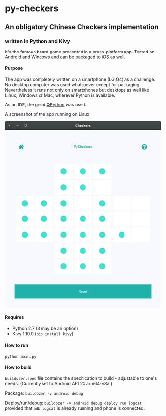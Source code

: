 # py-checkers

## An obligatory Chinese Checkers implementation ##

### written in Python and Kivy ###

It's the famous board game presented in a cross-platform app. Tested on Android and Windows and can be packaged to iOS as well.

#### Purpose ####

The app was completely written on a smartphone (LG G4) as a challenge. No desktop computer was used whatsoever except for packaging. Nevertheless it runs not only on smartphones but desktops as well like Linux, Windows or Mac, wherever Python is available.

As an IDE, the great [QPython](http://www.qpython.com/) was used.

A screenshot of the app running on Linux:

![Linux screenshot](https://raw.githubusercontent.com/auxiliaire/py-checkers/master/PyCheckers%202018-03-06%2020-52-34.png)

#### Requires ####

* Python 2.7 (3 may be an option)
* Kivy 1.10.0 (`pip install kivy`)

#### How to run ####

`python main.py`

#### How to build ####

`buildozer.spec` file contains the specification to build - adjustable to one's needs. (Currently set to Android API 24 arm64-v8a.)

Package: `buildozer -v android debug`

Deploy/run/debug: `buildozer -v android debug deploy run logcat` provided that `adb logcat` is already running and phone is connected.
